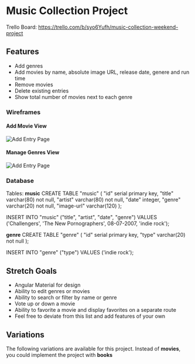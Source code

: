 # Music Collection Project

Trello Board: https://trello.com/b/syo6Yufh/music-collection-weekend-project

## Features

- Add genres
- Add movies by name, absolute image URL, release date, genere and run time
- Remove movies
- Delete existing entries
- Show total number of movies next to each genre

### Wireframes

#### Add Movie View

![Add Entry Page](page-one.png)

#### Manage Genres View

![Add Entry Page](page-two.png)

### Database

Tables: 
**music**
CREATE TABLE "music" (
	"id" serial primary key,
	"title" varchar(80) not null,
	"artist" varchar(80) not null,
	"date" integer,
	"genre" varchar(20) not null,
	"image-url" varchar(120)
	);

INSERT INTO "music" ("title", "artist", "date", "genre")
VALUES ('Challengers', 'The New Pornographers', 08-07-2007, 'indie rock');

**genre**
CREATE TABLE "genre" (
	"id" serial primary key,
	"type" varchar(20) not null
);

INSERT INTO "genre" ("type")
VALUES ('indie rock');

## Stretch Goals

- Angular Material for design
- Ability to edit genres or movies
- Ability to search or filter by name or genre
- Vote up or down a movie
- Ability to favorite a movie and display favorites on a separate route
- Feel free to deviate from this list and add features of your own

## Variations

The following variations are available for this project. Instead of **movies**, you could implement the project with **books** 